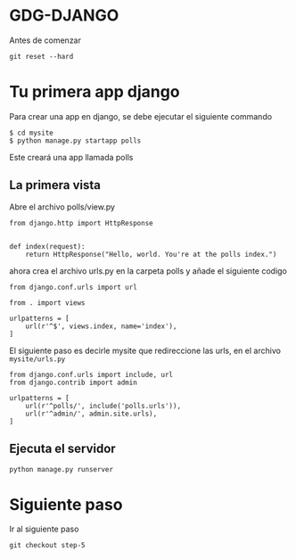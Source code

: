 # GDG-DJANGO
Antes de comenzar
```
git reset --hard
```

# Tu primera app django

Para crear una app en django, se debe ejecutar el siguiente commando
```
$ cd mysite
$ python manage.py startapp polls
```
Este creará una app llamada polls

## La primera vista
Abre el archivo polls/view.py

```
from django.http import HttpResponse


def index(request):
    return HttpResponse("Hello, world. You're at the polls index.")
```

ahora crea el archivo urls.py en la carpeta polls y añade el siguiente codigo
```
from django.conf.urls import url

from . import views

urlpatterns = [
    url(r'^$', views.index, name='index'),
]
```


El siguiente paso es decirle mysite que redireccione las urls, en el archivo `mysite/urls.py`

```
from django.conf.urls import include, url
from django.contrib import admin

urlpatterns = [
    url(r'^polls/', include('polls.urls')),
    url(r'^admin/', admin.site.urls),
]
```


## Ejecuta el servidor
```
python manage.py runserver
```


# Siguiente paso
Ir al siguiente paso
```
git checkout step-5
```